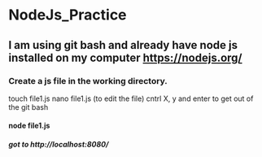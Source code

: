 # NodeJs_Practice
## I am using git bash and already have node js installed on my computer https://nodejs.org/
### Create a js file in the working directory.
touch file1.js
nano file1.js (to edit the file)
cntrl X, y and enter to get out of the git bash
#### node file1.js
##### got to http://localhost:8080/
